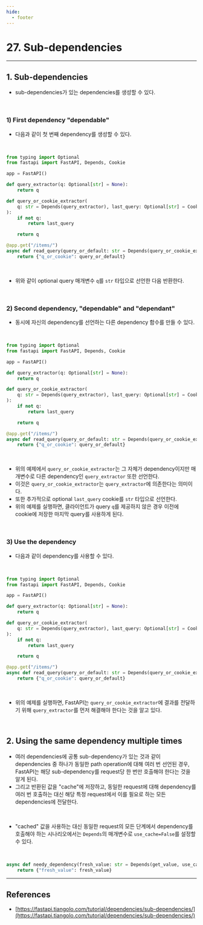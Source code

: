 ```yaml
---
hide:
  - footer
---
```


# 27. Sub-dependencies

---

## 1. Sub-dependencies

- sub-dependencies가 있는 dependencies를 생성할 수 있다.

<br/>

### 1) First dependency "dependable"

- 다음과 같이 첫 번째 dependency를 생성할 수 있다.

<br/>

```python
from typing import Optional
from fastapi import FastAPI, Depends, Cookie

app = FastAPI()

def query_extractor(q: Optional[str] = None):
    return q

def query_or_cookie_extractor(
    q: str = Depends(query_extractor), last_query: Optional[str] = Cookie(None)
):
    if not q:
        return last_query

    return q

@app.get("/items/")
async def read_query(query_or_default: str = Depends(query_or_cookie_extractor)):
    return {"q_or_cookie": query_or_default}
```

<br/>

- 위와 같이 optional query 매개변수 `q`를 `str` 타입으로 선언한 다음 반환한다.

<br/>

### 2) Second dependency, "dependable" and "dependant"

- 동시에 자신의 dependency를 선언하는 다른 dependency 함수를 만들 수 있다.

<br/>

```python
from typing import Optional
from fastapi import FastAPI, Depends, Cookie

app = FastAPI()

def query_extractor(q: Optional[str] = None):
    return q

def query_or_cookie_extractor(
    q: str = Depends(query_extractor), last_query: Optional[str] = Cookie(None)
):
    if not q:
        return last_query

    return q

@app.get("/items/")
async def read_query(query_or_default: str = Depends(query_or_cookie_extractor)):
    return {"q_or_cookie": query_or_default}
```

<br/>

- 위의 예제에서 `query_or_cookie_extractor`는 그 자체가 dependency이지만 매개변수로 다른 dependency인 `query_extractor` 또한 선언한다.
- 이것은 `query_or_cookie_extractor`는 `query_extractor`에 의존한다는 의미이다.
- 또한 추가적으로 optional `last_query` cookie를 `str` 타입으로 선언한다.
- 위의 예제를 실행하면, 클라이언트가 query `q`를 제공하지 않은 경우 이전에 cookie에 저장한 마지막 query를 사용하게 된다.

<br/>

### 3) Use the dependency

- 다음과 같이 dependency를 사용할 수 있다.

<br/>

```python
from typing import Optional
from fastapi import FastAPI, Depends, Cookie

app = FastAPI()

def query_extractor(q: Optional[str] = None):
    return q

def query_or_cookie_extractor(
    q: str = Depends(query_extractor), last_query: Optional[str] = Cookie(None)
):
    if not q:
        return last_query

    return q

@app.get("/items/")
async def read_query(query_or_default: str = Depends(query_or_cookie_extractor)):
    return {"q_or_cookie": query_or_default}
```

<br/>

- 위의 예제를 실행하면, FastAPI는 `query_or_cookie_extractor`에 결과를 전달하기 위해 `query_extractor`를 먼저 해결해야 한다는 것을 알고 있다.

<br/>

## 2. Using the same dependency multiple times

- 여러 dependencies에 공통 sub-dependency가 있는 것과 같이 dependencies 중 하나가 동일한 path operation에 대해 여러 번 선언된 경우, FastAPI는 해당 sub-dependency를 request당 한 번만 호출해야 한다는 것을 알게 된다.
- 그리고 반환된 값을 "cache"에 저장하고, 동일한 request에 대해 dependency를 여러 번 호출하는 대신 해당 특정 request에서 이를 필요로 하는 모든 dependencies에 전달한다.

<br/>

- "cached" 값을 사용하는 대신 동일한 request의 모든 단계에서 dependency를 호출해야 하는 시나리오에서는 `Depends`의 매개변수로 `use_cache=False`를 설정할 수 있다.

<br/>

```python
async def needy_dependency(fresh_value: str = Depends(get_value, use_cache=False)):
    return {"fresh_value": fresh_value}
```

---

## References

- [https://fastapi.tiangolo.com/tutorial/dependencies/sub-dependencies/](https://fastapi.tiangolo.com/tutorial/dependencies/sub-dependencies/)
